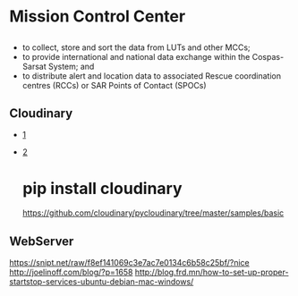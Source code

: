 Mission Control Center
==

## 


- to collect, store and sort the data from LUTs and other MCCs;
- to provide international and national data exchange within the Cospas-Sarsat System; and
- to distribute alert and location data to associated Rescue coordination centres (RCCs) or SAR Points of Contact (SPOCs)


## Cloudinary

- [1](https://cloudinary.com/console/welcome)
- [2](https://github.com/cloudinary/pycloudinary)


    # pip install cloudinary
    https://github.com/cloudinary/pycloudinary/tree/master/samples/basic
    
## WebServer

https://snipt.net/raw/f8ef141069c3e7ac7e0134c6b58c25bf/?nice
http://joelinoff.com/blog/?p=1658
http://blog.frd.mn/how-to-set-up-proper-startstop-services-ubuntu-debian-mac-windows/